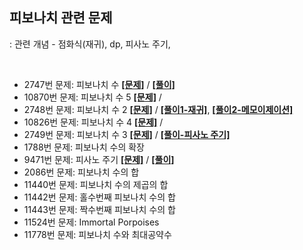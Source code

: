 ## 피보나치 관련 문제  
: 관련 개념 - 점화식(재귀), dp, 피사노 주기, 

<br>

* 2747번 문제: 피보나치 수  **[[문제]](https://www.acmicpc.net/problem/2747)** / **[[풀이]](2747.py)**
* 10870번 문제: 피보나치 수 5 **[[문제]](https://www.acmicpc.net/problem/10870)** / 
* 2748번 문제: 피보나치 수 2  **[[문제]](https://www.acmicpc.net/problem/2748)** / **[[풀이1-재귀]](2748-1(%EC%9E%AC%EA%B7%80).py)**, **[[풀이2-메모이제이션]](2748-2(Memoization).md)**
* 10826번 문제: 피보나치 수 4 **[[문제]](https://www.acmicpc.net/problem/10826)** /
* 2749번 문제: 피보나치 수 3  **[[문제]](https://www.acmicpc.net/problem/2749)** / **[[풀이-피사노 주기]](2749(%ED%94%BC%EC%82%AC%EB%85%B8%EC%A3%BC%EA%B8%B0).md)**
* 1788번 문제: 피보나치 수의 확장
* 9471번 문제: 피사노 주기  **[[문제]](https://www.acmicpc.net/problem/9471)** / **[[풀이]](9471.py)**
* 2086번 문제: 피보나치 수의 합
* 11440번 문제: 피보나치 수의 제곱의 합
* 11442번 문제: 홀수번째 피보나치 수의 합
* 11443번 문제: 짝수번째 피보나치 수의 합
* 11524번 문제: Immortal Porpoises
* 11778번 문제: 피보나치 수와 최대공약수

